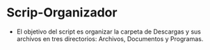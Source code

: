 # Scrip-Organizador
- El objetivo del script es organizar la carpeta de Descargas y sus archivos en tres directorios: Archivos, Documentos y Programas.
